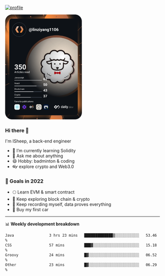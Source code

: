 [![profile](https://user-images.githubusercontent.com/54968314/208005045-e4b42f3b-833d-4242-bfcc-e764865553a2.svg)](https://www.calligrapher.ai/)

<a href="https://app.daily.dev/linziyang1106"><img src="/devcard.png" width="250" alt="ISheep's Dev Card"/></a>

### Hi there 🐏

I'm ISheep, a back-end engineer

- 🔭 I’m currently learning Solidity
- 💬 Ask me about anything
- 😄 Hobby: badminton & coding
- 👓 explore crypto and Web3.0

### 🚀 Goals in 2022
+ 🌕 Learn EVM & smart contract
+ 🤔 Keep exploring block chain & crypto
+ 🐏 Keep recording myself, data proves everything
+ 🚗 Buy my first car

-------

📊 **Weekly development breakdown**
<!--START_SECTION:waka-->

```text
Java                3 hrs 23 mins   █████████████▒░░░░░░░░░░░   53.46 %
CSS                 57 mins         ███▓░░░░░░░░░░░░░░░░░░░░░   15.18 %
Groovy              24 mins         █▓░░░░░░░░░░░░░░░░░░░░░░░   06.52 %
Other               23 mins         █▓░░░░░░░░░░░░░░░░░░░░░░░   06.29 %
```

<!--END_SECTION:waka-->
